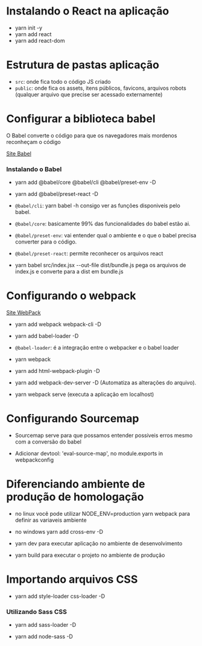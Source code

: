 <h1>Instalando o React na aplicação</h1>

* yarn init -y
* yarn add react
* yarn add react-dom

<h1> Estrutura de pastas aplicação </h1>

* `src`: onde fica todo o código JS criado
* `public`: onde fica os assets, itens públicos, favicons, arquivos robots (qualquer arquivo que precise ser acessado externamente)

<h1>Configurar a biblioteca babel</h1>

<p>O Babel converte o código para que os navegadores mais mordenos reconheçam o código</p>

<a href="https://www.babeljs.io">Site Babel</a>

<h3>Instalando o Babel</h3>

* yarn add @babel/core @babel/cli @babel/preset-env -D
* yarn add @babel/preset-react -D

* `@babel/cli`: yarn babel -h consigo ver as funções disponiveis pelo babel.
* `@babel/core`: basicamente 99% das funcionalidades do babel estão ai.
* `@babel/preset-env`: vai entender qual o ambiente e o que o babel precisa converter para o código.
* `@babel/preset-react`: permite reconhecer os arquivos react

* yarn babel src/index.jsx --out-file dist/bundle.js pega os arquivos de index.js e converte para a dist em bundle.js

<h1>Configurando o webpack</h1>

<a href="https://webpack.js.org">Site WebPack</a>

* yarn add webpack webpack-cli -D

* yarn add babel-loader -D
* `@babel-loader`: é a integração entre o webpacker e o babel loader

* yarn webpack 

* yarn add html-webpack-plugin -D

* yarn add webpack-dev-server -D (Automatiza as alterações do arquivo).

* yarn webpack serve (executa a aplicação em localhost)

<h1>Configurando Sourcemap</h1>

* Sourcemap serve para que possamos entender possiveis erros mesmo com a conversão do babel

* Adicionar devtool: 'eval-source-map', no module.exports in webpackconfig

<h1> Diferenciando ambiente de produção de homologação </h1>

* no linux você pode utilizar NODE_ENV=production yarn webpack para definir as variaveis ambiente

* no windows yarn add cross-env -D

* yarn dev para executar aplicação no ambiente de desenvolvimento

* yarn build para executar o projeto no ambiente de produção

<h1>Importando arquivos CSS</h1>

* yarn add style-loader css-loader -D

<h3>Utilizando Sass CSS</h3>

* yarn add sass-loader -D

* yarn add node-sass -D